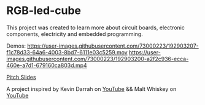 # RGB-led-cube

This project was created to learn more about circuit boards, electronic components, electricity and embedded programming.

Demos:
https://user-images.githubusercontent.com/73000223/192903207-f1c78d33-64a6-4003-8bd7-6111e03c5259.mov
https://user-images.githubusercontent.com/73000223/192903200-a2f2c936-ecca-460e-a7d1-679160ca803d.mp4

[Pitch Slides](https://docs.google.com/presentation/d/1Q3SgMbCxCJnp64us6YknnfaCr0XkEVGkdK7O4LI-4xs/edit?usp=sharing)

A project inspired by Kevin Darrah on [YouTube](https://www.youtube.com/watch?v=guppB4cK3oU&list=PL0JWuCHXfJ2zXVRqFRFVq-lNt_xtCYMjx&index=5) && Malt Whiskey on [YouTube](https://www.youtube.com/watch?v=gzdSvov-5-8)
